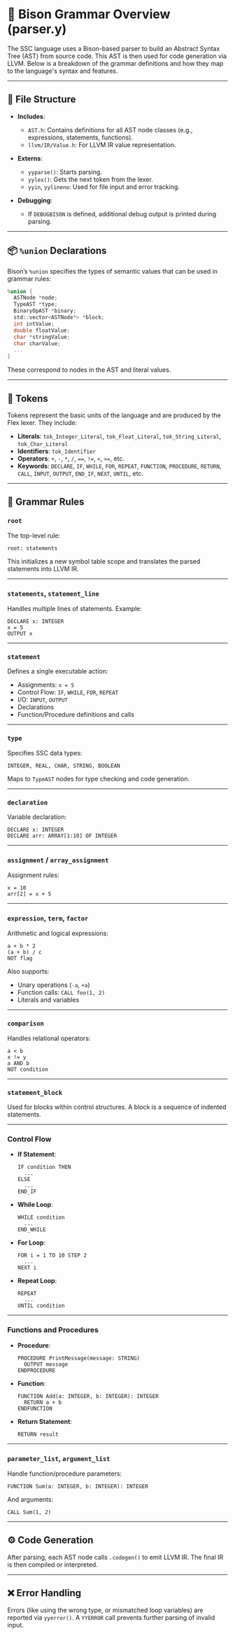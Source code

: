 
# 📘 Bison Grammar Overview (parser.y)

The SSC language uses a Bison-based parser to build an Abstract Syntax Tree (AST) from source code. This AST is then used for code generation via LLVM. Below is a breakdown of the grammar definitions and how they map to the language's syntax and features.

---

## 🔧 File Structure

- **Includes**:
  - `AST.h`: Contains definitions for all AST node classes (e.g., expressions, statements, functions).
  - `llvm/IR/Value.h`: For LLVM IR value representation.

- **Externs**:
  - `yyparse()`: Starts parsing.
  - `yylex()`: Gets the next token from the lexer.
  - `yyin`, `yylineno`: Used for file input and error tracking.

- **Debugging**:
  - If `DEBUGBISON` is defined, additional debug output is printed during parsing.

---

## 📦 `%union` Declarations

Bison’s `%union` specifies the types of semantic values that can be used in grammar rules:

```c
%union {
  ASTNode *node;
  TypeAST *type;
  BinaryOpAST *binary;
  std::vector<ASTNode*> *block;
  int intValue;
  double floatValue;
  char *stringValue;
  char charValue;
  ...
}
```

These correspond to nodes in the AST and literal values.

---

## 🧱 Tokens

Tokens represent the basic units of the language and are produced by the Flex lexer. They include:

- **Literals**: `tok_Integer_Literal`, `tok_Float_Literal`, `tok_String_Literal`, `tok_Char_Literal`
- **Identifiers**: `tok_Identifier`
- **Operators**: `+`, `-`, `*`, `/`, `==`, `!=`, `<`, `>=`, etc.
- **Keywords**: `DECLARE`, `IF`, `WHILE`, `FOR`, `REPEAT`, `FUNCTION`, `PROCEDURE`, `RETURN`, `CALL`, `INPUT`, `OUTPUT`, `END_IF`, `NEXT`, `UNTIL`, etc.

---

## 📜 Grammar Rules

### `root`

The top-level rule:
```bison
root: statements
```
This initializes a new symbol table scope and translates the parsed statements into LLVM IR.

---

### `statements`, `statement_line`

Handles multiple lines of statements. Example:
```ssc
DECLARE x: INTEGER
x = 5
OUTPUT x
```

---

### `statement`

Defines a single executable action:
- Assignments: `x = 5`
- Control Flow: `IF`, `WHILE`, `FOR`, `REPEAT`
- I/O: `INPUT`, `OUTPUT`
- Declarations
- Function/Procedure definitions and calls

---

### `type`

Specifies SSC data types:
```ssc
INTEGER, REAL, CHAR, STRING, BOOLEAN
```

Maps to `TypeAST` nodes for type checking and code generation.

---

### `declaration`

Variable declaration:
```ssc
DECLARE x: INTEGER
DECLARE arr: ARRAY[1:10] OF INTEGER
```

---

### `assignment` / `array_assignment`

Assignment rules:
```ssc
x = 10
arr[2] = x + 5
```

---

### `expression`, `term`, `factor`

Arithmetic and logical expressions:
```ssc
a + b * 2
(a + b) / c
NOT flag
```

Also supports:
- Unary operations (`-a`, `+a`)
- Function calls: `CALL foo(1, 2)`
- Literals and variables

---

### `comparison`

Handles relational operators:
```ssc
a < b
x != y
a AND b
NOT condition
```

---

### `statement_block`

Used for blocks within control structures. A block is a sequence of indented statements.

---

### Control Flow

- **If Statement**:
  ```ssc
  IF condition THEN
    ...
  ELSE
    ...
  END_IF
  ```

- **While Loop**:
  ```ssc
  WHILE condition
    ...
  END_WHILE
  ```

- **For Loop**:
  ```ssc
  FOR i = 1 TO 10 STEP 2
    ...
  NEXT i
  ```

- **Repeat Loop**:
  ```ssc
  REPEAT
    ...
  UNTIL condition
  ```

---

### Functions and Procedures

- **Procedure**:
  ```ssc
  PROCEDURE PrintMessage(message: STRING)
    OUTPUT message
  ENDPROCEDURE
  ```

- **Function**:
  ```ssc
  FUNCTION Add(a: INTEGER, b: INTEGER): INTEGER
    RETURN a + b
  ENDFUNCTION
  ```

- **Return Statement**:
  ```ssc
  RETURN result
  ```

---

### `parameter_list`, `argument_list`

Handle function/procedure parameters:
```ssc
FUNCTION Sum(a: INTEGER, b: INTEGER): INTEGER
```
And arguments:
```ssc
CALL Sum(1, 2)
```

---

## ⚙️ Code Generation

After parsing, each AST node calls `.codegen()` to emit LLVM IR. The final IR is then compiled or interpreted.

---

## ❌ Error Handling

Errors (like using the wrong type, or mismatched loop variables) are reported via `yyerror()`. A `YYERROR` call prevents further parsing of invalid input.

